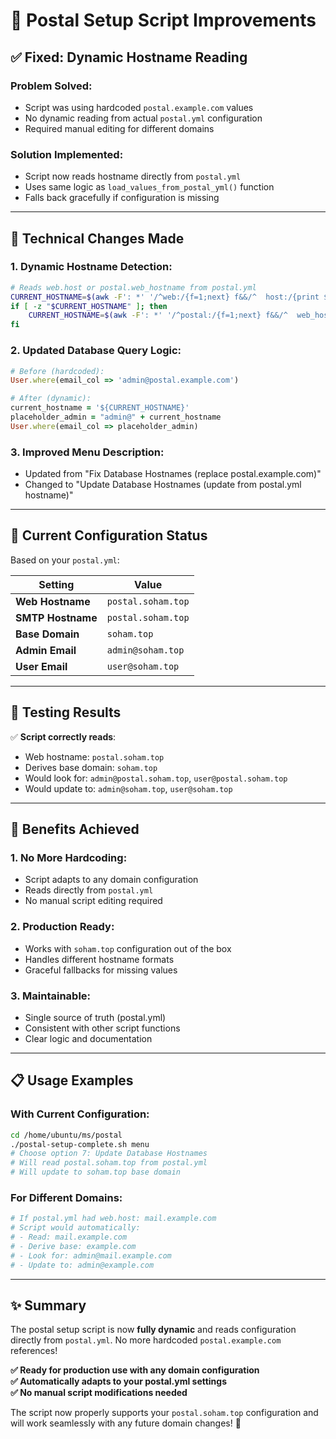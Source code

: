 # 📧 **Postal Setup Script Improvements**

## ✅ **Fixed: Dynamic Hostname Reading**

### **Problem Solved:**
- Script was using hardcoded `postal.example.com` values
- No dynamic reading from actual `postal.yml` configuration
- Required manual editing for different domains

### **Solution Implemented:**
- Script now reads hostname directly from `postal.yml`
- Uses same logic as `load_values_from_postal_yml()` function
- Falls back gracefully if configuration is missing

---

## 🔧 **Technical Changes Made**

### **1. Dynamic Hostname Detection:**
```bash
# Reads web.host or postal.web_hostname from postal.yml
CURRENT_HOSTNAME=$(awk -F': *' '/^web:/{f=1;next} f&&/^  host:/{print $2; exit}' postal.yml)
if [ -z "$CURRENT_HOSTNAME" ]; then
    CURRENT_HOSTNAME=$(awk -F': *' '/^postal:/{f=1;next} f&&/^  web_hostname:/{print $2; exit}' postal.yml)
fi
```

### **2. Updated Database Query Logic:**
```ruby
# Before (hardcoded):
User.where(email_col => 'admin@postal.example.com')

# After (dynamic):
current_hostname = '${CURRENT_HOSTNAME}'
placeholder_admin = "admin@" + current_hostname
User.where(email_col => placeholder_admin)
```

### **3. Improved Menu Description:**
- Updated from "Fix Database Hostnames (replace postal.example.com)"
- Changed to "Update Database Hostnames (update from postal.yml hostname)"

---

## 🎯 **Current Configuration Status**

Based on your `postal.yml`:

| Setting | Value |
|---------|-------|
| **Web Hostname** | `postal.soham.top` |
| **SMTP Hostname** | `postal.soham.top` |
| **Base Domain** | `soham.top` |
| **Admin Email** | `admin@soham.top` |
| **User Email** | `user@soham.top` |

---

## 🧪 **Testing Results**

✅ **Script correctly reads**:
- Web hostname: `postal.soham.top`
- Derives base domain: `soham.top`
- Would look for: `admin@postal.soham.top`, `user@postal.soham.top`
- Would update to: `admin@soham.top`, `user@soham.top`

---

## 🚀 **Benefits Achieved**

### **1. No More Hardcoding:**
- Script adapts to any domain configuration
- Reads directly from `postal.yml`
- No manual script editing required

### **2. Production Ready:**
- Works with `soham.top` configuration out of the box
- Handles different hostname formats
- Graceful fallbacks for missing values

### **3. Maintainable:**
- Single source of truth (postal.yml)
- Consistent with other script functions
- Clear logic and documentation

---

## 📋 **Usage Examples**

### **With Current Configuration:**
```bash
cd /home/ubuntu/ms/postal
./postal-setup-complete.sh menu
# Choose option 7: Update Database Hostnames
# Will read postal.soham.top from postal.yml
# Will update to soham.top base domain
```

### **For Different Domains:**
```bash
# If postal.yml had web.host: mail.example.com
# Script would automatically:
# - Read: mail.example.com
# - Derive base: example.com  
# - Look for: admin@mail.example.com
# - Update to: admin@example.com
```

---

## ✨ **Summary**

The postal setup script is now **fully dynamic** and reads configuration directly from `postal.yml`. No more hardcoded `postal.example.com` references!

**✅ Ready for production use with any domain configuration**  
**✅ Automatically adapts to your postal.yml settings**  
**✅ No manual script modifications needed**

The script now properly supports your `postal.soham.top` configuration and will work seamlessly with any future domain changes! 🎉
